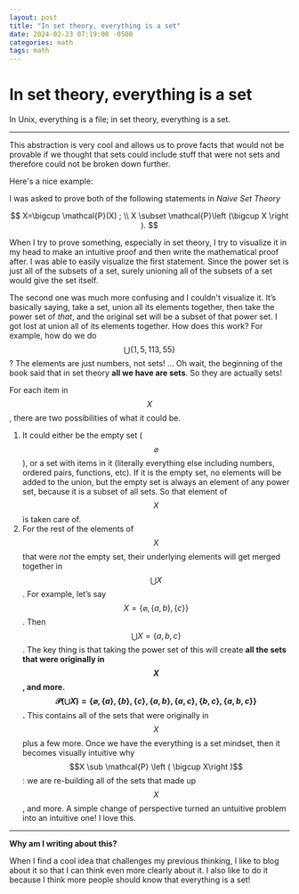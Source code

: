 ```yaml
---
layout: post
title: "In set theory, everything is a set"
date: 2024-02-23 07:19:00 -0500
categories: math
tags: math
---
```


# In set theory, everything is a set

In Unix, everything is a file; in set theory, everything is a set.

---

This abstraction is very cool and allows us to prove facts that would not be provable if we thought that sets could include stuff that were not sets and therefore could not be broken down further.

Here's a nice example:

I was asked to prove both of the following statements in *Naive Set Theory*

$$
X=\bigcup \mathcal{P}(X) ;
\\
X \subset \mathcal{P}\left (\bigcup X \right ).
$$

When I try to prove something, especially in set theory, I try to visualize it in my head to make an intuitive proof and then write the mathematical proof after. I was able to easily visualize the first statement. Since the power set is just all of the subsets of a set, surely unioning all of the subsets of a set would give the set itself. 

The second one was much more confusing and I couldn't visualize it. It’s basically saying, take a set, union all its elements together, then take the power set of *that*, and the original set will be a subset of that power set. I got lost at union all of its elements together. How does this work? For example, how do we do  $$\bigcup \{ 1, 5, 113, 55 \}$$ ? The elements are just numbers, not sets! … Oh wait, the beginning of the book said that in set theory **all we have are sets**. So they are actually sets!

For each item in $$X$$, there are two possibilities of what it could be.

1) It could either be the empty set ($$\varnothing$$), or a set with items in it (literally everything else including numbers, ordered pairs, functions, etc). If it is the empty set, no elements will be added to the union, but the empty set is always an element of any power set, because it is a subset of all sets. So that element of $$X$$ is taken care of. 
1) For the rest of the elements of $$X$$ that were *not* the empty set, their underlying elements will get merged together in $$\bigcup X$$. For example, let’s say $$X = \{ \varnothing, \{a,b \}, \{ c\} \}$$. Then $$\bigcup X = \{a,b,c\}$$. The key thing is that taking the power set of this will create **all the sets that were originally in $$X$$, and more. $$\mathcal{P} \left ( \bigcup X \right ) = \{\varnothing, \{a\}, \{b\}, \{c\}, \{a,b\}, \{a,c\},\{b,c\},  \{a,b,c\}\}$$.** This contains all of the sets that were originally in $$X$$ plus a few more. Once we have the everything is a set mindset, then it becomes visually intuitive why $$X \sub \mathcal{P} \left ( \bigcup X\right )$$: we are re-building all of the sets that made up $$X$$, and more. A simple change of perspective turned an untuitive problem into an intuitive one! I love this.

---

**Why am I writing about this?**

When I find a cool idea that challenges my previous thinking, I like to blog about it so that I can think even more clearly about it. I also like to do it because I think more people should know that everything is a set!